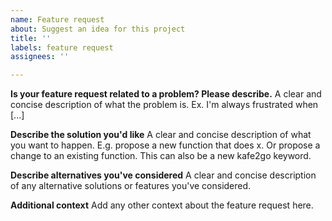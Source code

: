 ```yaml
---
name: Feature request
about: Suggest an idea for this project
title: ''
labels: feature request
assignees: ''

---
```


**Is your feature request related to a problem? Please describe.**
A clear and concise description of what the problem is. Ex. I'm always frustrated when [...]

**Describe the solution you'd like**
A clear and concise description of what you want to happen.
E.g. propose a new function that does x. Or propose a change to an existing function.
This can also be a new kafe2go keyword.

**Describe alternatives you've considered**
A clear and concise description of any alternative solutions or features you've considered.

**Additional context**
Add any other context about the feature request here.
